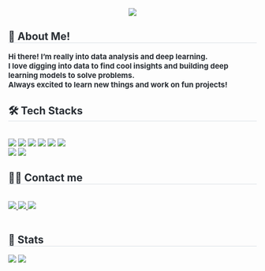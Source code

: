 <div align= "center">
    <img src="https://capsule-render.vercel.app/api?type=waving&color=0:ff4000,100:ffdb29&height=240&text=SeoHyun's%20GitHub&animation=twinkling&fontColor=3b382b&fontSize=70" />
    </div>
    <div style="text-align: left;"> 
    <h2 style="border-bottom: 1px solid #d8dee4; color: #282d33;"> 👋 About Me! </h2>  
    <div style="font-weight: 700; font-size: 15px; text-align: left; color: #282d33;">
  Hi there! I’m really into data analysis and deep learning.<br>
  I love digging into data to find cool insights and building deep learning models to solve problems.<br>
  Always excited to learn new things and work on fun projects!
</div>
    </div>
    <div style="text-align: left;">
    <h2 style="border-bottom: 1px solid #d8dee4; color: #282d33;"> 🛠️ Tech Stacks </h2> <br> 
    <div style="margin: ; text-align: left;" "text-align: left;"> <img src="https://img.shields.io/badge/Python-3776AB?style=plastic&logo=Python&logoColor=white">
          <img src="https://img.shields.io/badge/Git-F05032?style=plastic&logo=Git&logoColor=white">
          <img src="https://img.shields.io/badge/Github-181717?style=plastic&logo=Github&logoColor=white">
          <img src="https://simpleicons.org/icons/pandas.svg?style=plastic&logo=pandas&logoColor=#150458">
          <img src="https://img.shields.io/badge/Matlab-0076a8?style=plastic&logo=Matlab&logoColor=white">
          <img src="https://img.shields.io/badge/PyTorch-EE4C2C?style=plastic&logo=PyTorch&logoColor=white">
          <br/><img src="https://img.shields.io/badge/Javascript-F7DF1E?style=plastic&logo=Javascript&logoColor=white">
          <img src="https://img.shields.io/badge/Selenium-43B02A?style=plastic&logo=Selenium&logoColor=white">
          </div>
    </div>
    <div style="text-align: left;">
    <h2 style="border-bottom: 1px solid #d8dee4; color: #282d33;"> 🧑‍💻 Contact me </h2> <br> 
    <div style="text-align: left;"> <a href=mailto:ai7019er@gmail.com> <img src="https://img.shields.io/badge/Gmail-EA4335?style=plastic&logo=Gmail&logoColor=white&link=mailto:ai7019er@gmail.com"> </a>
         <a href=https://seohyun222.tistory.com/> <img src="https://img.shields.io/badge/Tistory-000000?style=plastic&logo=Tistory&logoColor=white&link=https://seohyun222.tistory.com/"> </a>
         <a href=https://velog.io/@soii222/posts> <img src="https://img.shields.io/badge/Velog-20C997?style=plastic&logo=Velog&logoColor=white&link=https://velog.io/@soii222/posts"> </a>
          </div>  <br> 
    <div style="text-align: left;">  </div> 
    </div>
    <div style="text-align: left;"> 
    <h2 style="border-bottom: 1px solid #d8dee4; color: #282d33;"> 🏅 Stats </h2> <div style="text-align: left;"> <img src="https://github-readme-stats.vercel.app/api?username=soi222&bg_color=180,00000000,00000000&title_color=403f3f&text_color=403f3f"
         /> <img src="https://github-readme-stats.vercel.app/api/top-langs/?username=soi222&layout=compact&bg_color=180,00000000,00000000&title_color=403f3f&text_color=403f3f"
           /> </div> 
    </div>
    
